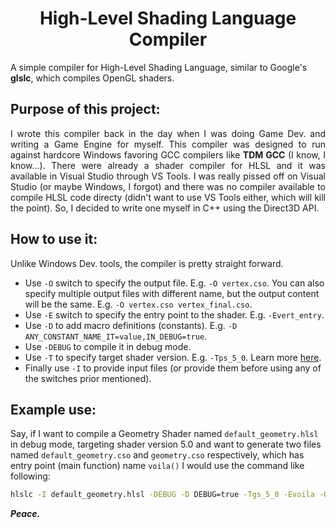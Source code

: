 <h1 align="center">High-Level Shading Language Compiler</h1>

A simple compiler for High-Level Shading Language, similar to Google's **glslc**, which compiles OpenGL shaders.

## Purpose of this project: 
<p align="justify">I wrote this compiler back in the day when I was doing Game Dev. and writing a Game Engine for myself. This compiler was designed to run against hardcore Windows favoring GCC compilers like <b>TDM GCC</b> (I know, I know...). There were already a shader compiler for HLSL and it was available in Visual Studio through VS Tools. I was really pissed off on Visual Studio (or maybe Windows, I forgot) and there was no compiler available to compile HLSL code directy (didn't want to use VS Tools either, which will kill the point). So, I decided to write one myself in C++ using the Direct3D API.</p>

## How to use it: 
Unlike Windows Dev. tools, the compiler is pretty straight forward.

- Use `-O` switch to specify the output file. E.g. `-O vertex.cso`. You can also specify multiple output files with different name, but the output content will be the same. E.g. `-O vertex.cso vertex_final.cso`.
- Use `-E` switch to specify the entry point to the shader. E.g. `-Evert_entry`.
- Use `-D` to add macro definitions (constants). E.g. `-D ANY_CONSTANT_NAME_IT=value,IN_DEBUG=true`.
- Use `-DEBUG` to compile it in debug mode.
- Use `-T` to specify target shader version. E.g. `-Tps_5_0`. Learn more [here](https://learn.microsoft.com/en-us/windows/win32/direct3dhlsl/specifying-compiler-targets).
- Finally use `-I` to provide input files (or provide them before using any of the switches prior mentioned).

## Example use:
Say, if I want to compile a Geometry Shader named `default_geometry.hlsl` in debug mode, targeting shader version 5.0 and want to generate two files named `default_geometry.cso` and `geometry.cso` respectively, which has entry point (main function) name `voila()` I would use the command like following: 
```bash
hlslc -I default_geometry.hlsl -DEBUG -D DEBUG=true -Tgs_5_0 -Evoila -O default_geometry.cso geometry.cso
```
<i><b>Peace.</b></i>

